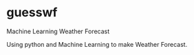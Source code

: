 # guesswf
Machine Learning Weather Forecast

Using python and Machine Learning to make Weather Forecast.
